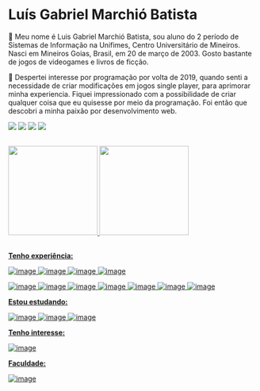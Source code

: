 # Luís Gabriel Marchió Batista

👋 Meu nome é Luis Gabriel Marchió Batista, sou aluno do 2 período de Sistemas de Informação na Unifimes, Centro Universitário de Mineiros. 
Nasci em Mineiros Goias, Brasil, em 20 de março de 2003. Gosto bastante de jogos de videogames e livros de ficção.

🚀 Despertei interesse por programação por volta de 2019, quando senti a necessidade de criar modificações em jogos single player, para aprimorar minha experiencia. Fiquei impressionado com a possibilidade de criar qualquer coisa que eu quisesse por meio da programação. Foi então que descobri a minha paixão por desenvolvimento web.
 
 <div> 
  <a href="https://www.instagram.com/luismarchio03.dev/" target="blank"><img src="https://img.shields.io/badge/-Instagram-%23E4405F?style=for-the-badge&logo=instagram&logoColor=white" target="_blank"></a>
 <a href="" target="_blank"><img src="https://img.shields.io/badge/Discord-7289DA?style=for-the-badge&logo=discord&logoColor=white" target="_blank"></a> 
  <a href="mailto:luisgabrielmarchio75@gmail.com"><img src="https://img.shields.io/badge/-Gmail-%23333?style=for-the-badge&logo=gmail&logoColor=white" target="_blank"></a>
  <a href="https://www.linkedin.com/in/lu%C3%ADs-gabriel-marchi%C3%B3-batista-a0aa64206/" target="_blank"><img src="https://img.shields.io/badge/-LinkedIn-%230077B5?style=for-the-badge&logo=linkedin&logoColor=white" target="_blank"></a> 
</div>

##

<div>
  <a href="https://github.com/LuisMarchio03">
  <img height="180em" src="https://github-readme-stats.vercel.app/api?username=LuisMarchio03&show_icons=true&theme=material-palenight&include_all_commits=true&count_private=true"/>
  <img height="180em" src="https://github-readme-stats.vercel.app/api/top-langs/?username=LuisMarchio03&layout=compact&langs_count=7&theme=material-palenight"/>
</div>

 ##

**Tenho experiência:**
 
<!-- ![image](https://img.shields.io/badge/HTML5-E34F26?style=for-the-badge&logo=html5&logoColor=white) -->
<!-- ![image](https://img.shields.io/badge/CSS3-1572B6?style=for-the-badge&logo=css3&logoColor=white) -->
<!-- ![image](https://img.shields.io/badge/Sass-c76494?style=for-the-badge&logo=Sass&logoColor=white) -->
![image](https://img.shields.io/badge/JavaScript-F7DF1E?style=for-the-badge&logo=javascript&logoColor=black)
![image](https://img.shields.io/badge/Typescript-2f74c0?style=for-the-badge&logo=typescript&logoColor=white)
![image](https://img.shields.io/badge/React.js-5ed3f3?style=for-the-badge&logo=react&logoColor=black)
![image](https://img.shields.io/badge/Next.js-4a4a4a?style=for-the-badge&logo=Next.js&logoColor=white)
<!--  ![image](https://img.shields.io/badge/Redux-7248b6?style=for-the-badge&logo=redux&logoColor=white) -->
 ![image](https://img.shields.io/badge/Node.js-7fc728?style=for-the-badge&logo=Node.js&logoColor=white)
![image](https://img.shields.io/badge/express-10aa50?style=for-the-badge&logo=express&logoColor=white)
 ![image](https://img.shields.io/badge/PostgreSQL-45739e?style=for-the-badge&logo=PostgreSQL&logoColor=white)
 ![image](https://img.shields.io/badge/MySQL-EBAE48?style=for-the-badge&logo=MySQL&logoColor=black)
 ![image](https://img.shields.io/badge/mongodb-10aa50?style=for-the-badge&logo=mongodb&logoColor=white)
![image](https://img.shields.io/badge/Git-F05032?style=for-the-badge&logo=git&logoColor=white)
![image](https://img.shields.io/badge/Jest-c03b13?style=for-the-badge&logo=Jest&logoColor=white)

**Estou estudando:**

![image](https://img.shields.io/badge/nestjs-e0234e?style=for-the-badge&logo=nestjs&logoColor=white)
![image](https://img.shields.io/badge/graphql-de33a6?style=for-the-badge&logo=graphql&logoColor=white)
![image](https://img.shields.io/badge/GoLang-29a7d0?style=for-the-badge&logo=go&logoColor=white)
 
**Tenho interesse:**


![image](https://img.shields.io/badge/cypress-4a4a4a?style=for-the-badge&logo=cypress&logoColor=white)


**Faculdade:**
 
![image](https://img.shields.io/badge/Java-ED8B00?style=for-the-badge&logo=java&logoColor=white)

 
<p align="justify">

</p>
